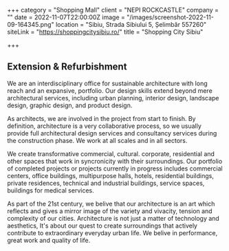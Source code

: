 +++
category = "Shopping Mall"
client = "NEPI ROCKCASTLE"
company = ""
date = 2022-11-07T22:00:00Z
image = "/images/screenshot-2022-11-09-164345.png"
location = "Sibiu, Strada Sibiului 5, Șelimbăr 557260"
siteLink = "https://shoppingcitysibiu.ro/"
title = "Shopping City Sibiu"

+++
## Extension & Refurbishment

We are an interdisciplinary office for sustainable architecture with long reach and an expansive, portfolio. Our design skills extend beyond mere architectural services, including urban planning, interior design, landscape design, graphic design, and product design.

As architects, we are involved in the project from start to finish. By definition, architecture is a very collaborative process, so we usually provide full architectural design services and consultancy services during the construction phase. We work at all scales and in all sectors.

We create transformative commercial, cultural. corporate, residential and other spaces that work in syncronicity with their surroundings. Our portfolio of completed projects or projects currently in progress includes commercial centers, office buildings, multipurpose halls, hotels, residential buildings, private residences, technical and industrial buildings, service spaces, buildings for medical services.

As part of the 21st century, we belive that our architecture is an art which reflects and gives a mirror image of the variety and vivacity, tension and complexity of our cities. Architecture is not just a matter of technology and aesthetics, It's about our quest to create surroundings that actively contribute to extraordinary everyday urban life. We belive in performance, great work and quality of life.